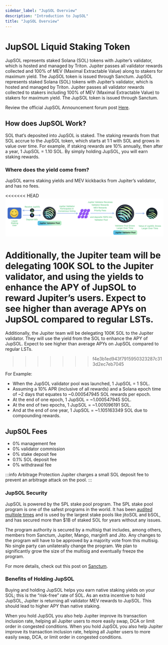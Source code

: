```yaml
---
sidebar_label: "JupSOL Overview"
description: "Introduction to JupSOL"
title: "JupSOL Overview"
---
```


# JupSOL Liquid Staking Token

JupSOL represents staked Solana (SOL) tokens with Jupiter’s validator, which is hosted and managed by Triton. Jupiter passes all validator rewards collected and 100% of MEV (Maximal Extractable Value) along to stakers for maximum yield. The JupSOL token is issued through Sanctum.
JupSOL represents staked Solana (SOL) tokens with Jupiter’s validator, which is hosted and managed by Triton. Jupiter passes all validator rewards collected to stakers including 100% of MEV (Maximal Extractable Value) to stakers for maximum yield. The JupSOL token is issued through Sanctum.

Review the official JupSOL Announcement forum post [Here](https://www.jupresear.ch/t/jupsol-jupiter-staked-sol/14666).

## How does JupSOL Work?

SOL that’s deposited into JupSOL is staked. The staking rewards from that SOL accrue to the JupSOL token, which starts at 1:1 with SOL and grows in value over time. For example, if staking rewards are 10% annually, then after a year, 1 JupSOL = 1.10 SOL. By simply holding JupSOL, you will earn staking rewards.

### Where does the yield come from?

JupSOL earns staking yields and MEV kickbacks from Jupiter’s validator, and has no fees.

<<<<<<< HEAD
![jupSOL](../img/jupsol/jupSOL-1.png)

Additionally, the Jupiter team will be delegating 100K SOL to the Jupiter validator, and using the yields to enhance the APY of JupSOL to reward Jupiter’s users. Expect to see higher than average APYs on JupSOL compared to regular LSTs.
=======
Additionally, the Jupiter team will be delegating 100K SOL to the Jupiter validator. They will use the yield from the SOL to enhance the APY of JupSOL. Expect to see higher than average APYs on JupSOL compared to regular LSTs.
>>>>>>> f4e3b1ed943f7915950323287c313d2ec7eb7045

For Example:
- When the JupSOL validator pool was launched, 1 JupSOL = 1 SOL. 
- Assuming a 10% APR (inclusive of all rewards) and a Solana epoch time of ~2 days that equates to ~0.000547945 SOL rewards per epoch.
- At the end of one epoch, 1 JupSOL = ~1.000547945 SOL. 
- At the end of two epochs, 1 JupSOL = ~1.001096191 SOL.
- And at the end of one year, 1 JupSOL = ~1.105163349 SOL due to compounding rewards.

## JupSOL Fees
- 0% management fee
- 0% validator commission
- 0% stake deposit fee
- 0.1% SOL deposit fee
- 0% withdrawal fee

:::info Arbitrage Protection
Jupiter charges a small SOL deposit fee to prevent an arbitrage attack on the pool.
:::

### JupSOL Security

JupSOL is powered by the SPL stake pool program. The SPL stake pool program is one of the safest programs in the world. It has been [audited multiple times](https://learn.sanctum.so/docs/security/audits) and is used by the largest stake pools like jitoSOL and bSOL, and has secured more than $1B of staked SOL for years without any issues.

The program authority is secured by a multisig that includes, among others, members from Sanctum, Jupiter, Mango, marginfi and Jito. Any changes to the program will have to be approved by a majority vote from this multisig. No single party can unilaterally change the program. We plan to significantly grow the size of the multisig and eventually freeze the program.

For more details, check out this post on [Sanctum](https://learn.sanctum.so/docs/security/is-sanctum-safe).

### Benefits of Holding JupSOL

Buying and holding JupSOL helps you earn native staking yields on your SOL; this is the “risk-free” rate of SOL. As an extra incentive to hold JupSOL, Jupiter is returning all validator MEV rewards to JupSOL. This should lead to higher APY than native staking.

When you hold JupSOL you also help Jupiter improve its transaction inclusion rate, helping all Jupiter users to more easily swap, DCA or limit order in congested conditions.
When you hold JupSOL you also help Jupiter improve its transaction inclusion rate, helping all Jupiter users to more easily swap, DCA, or limit order in congested conditions.
